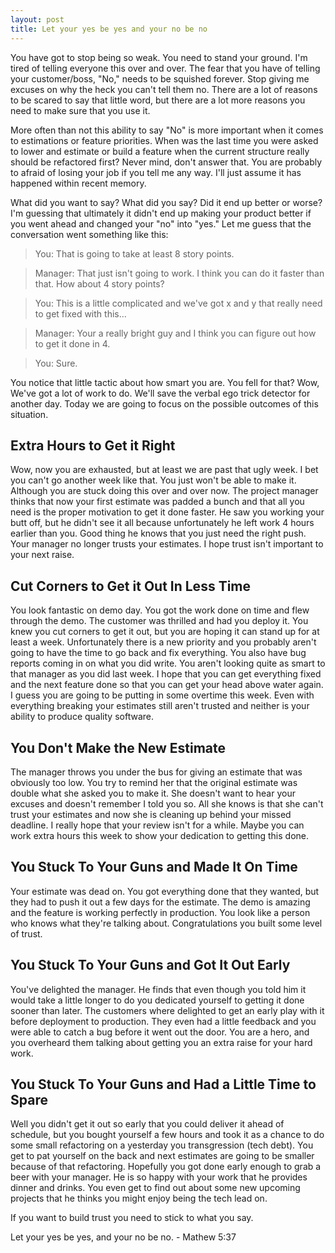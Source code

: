 ```yaml
---
layout: post
title: Let your yes be yes and your no be no
---
```


You have got to stop being so weak. You need to stand your ground. I'm
tired of telling everyone this over and over. The fear that you have of
telling your customer/boss, "No," needs to be squished forever. Stop
giving me excuses on why the heck you can't tell them no. There are a
lot of reasons to be scared to say that little word, but there are a lot
more reasons you need to make sure that you use it.

More often than not this ability to say "No" is more important when it
comes to estimations or feature priorities. When was the last time you
were asked to lower and estimate or build a feature when the current
structure really should be refactored first? Never mind, don't answer
that. You are probably to afraid of losing your job if you tell me any
way. I'll just assume it has happened within recent memory.

What did you want to say? What did you say? Did it end up better or
worse? I'm guessing that ultimately it didn't end up making your product
better if you went ahead and changed your "no" into "yes." Let me guess
that the conversation went something like this:

> You: That is going to take at least 8 story points.

> Manager: That just isn't going to work. I think you can do it faster
> than that. How about 4 story points?

> You: This is a little complicated and we've got x and y that really
> need to get fixed with this...

> Manager: Your a really bright guy and I think you can figure out how
> to get it done in 4.

> You: Sure.

You notice that little tactic about how smart you are. You fell for
that? Wow, We've got a lot of work to do. We'll save the verbal ego
trick detector for another day. Today we are going to focus on the
possible outcomes of this situation.

Extra Hours to Get it Right
---------------------------

Wow, now you are exhausted, but at least we are past that ugly week. I
bet you can't go another week like that. You just won't be able to make
it. Although you are stuck doing this over and over now. The project
manager thinks that now your first estimate was padded a bunch and that
all you need is the proper motivation to get it done faster. He saw you
working your butt off, but he didn't see it all because unfortunately he
left work 4 hours earlier than you. Good thing he knows that you just
need the right push. Your manager no longer trusts your estimates. I
hope trust isn't important to your next raise.

Cut Corners to Get it Out In Less Time
--------------------------------------

You look fantastic on demo day. You got the work done on time and flew
through the demo. The customer was thrilled and had you deploy it. You
knew you cut corners to get it out, but you are hoping it can stand up
for at least a week. Unfortunately there is a new priority and you
probably aren't going to have the time to go back and fix everything.
You also have bug reports coming in on what you did write. You aren't
looking quite as smart to that manager as you did last week. I hope that
you can get everything fixed and the next feature done so that you can
get your head above water again. I guess you are going to be putting in
some overtime this week. Even with everything breaking your estimates
still aren't trusted and neither is your ability to produce quality
software.

You Don't Make the New Estimate
-------------------------------

The manager throws you under the bus for giving an estimate that was
obviously too low. You try to remind her that the original estimate was
double what she asked you to make it. She doesn't want to hear your
excuses and doesn't remember I told you so. All she knows is that she
can't trust your estimates and now she is cleaning up behind your missed
deadline. I really hope that your review isn't for a while. Maybe you
can work extra hours this week to show your dedication to getting this
done.

You Stuck To Your Guns and Made It On Time
------------------------------------------

Your estimate was dead on. You got everything done that they wanted, but
they had to push it out a few days for the estimate. The demo is amazing
and the feature is working perfectly in production. You look like a
person who knows what they're talking about. Congratulations you built
some level of trust.

You Stuck To Your Guns and Got It Out Early
-------------------------------------------

You've delighted the manager. He finds that even though you told him it
would take a little longer to do you dedicated yourself to getting it
done sooner than later. The customers where delighted to get an early
play with it before deployment to production. They even had a little
feedback and you were able to catch a bug before it went out the door.
You are a hero, and you overheard them talking about getting you an
extra raise for your hard work.

You Stuck To Your Guns and Had a Little Time to Spare
-----------------------------------------------------

Well you didn't get it out so early that you could deliver it ahead of
schedule, but you bought yourself a few hours and took it as a chance to
do some small refactoring on a yesterday you transgression (tech debt).
You get to pat yourself on the back and next estimates are going to be
smaller because of that refactoring. Hopefully you got done early enough
to grab a beer with your manager. He is so happy with your work that he
provides dinner and drinks. You even get to find out about some new
upcoming projects that he thinks you might enjoy being the tech lead on.

If you want to build trust you need to stick to what you say.

Let your yes be yes, and your no be no. - Mathew 5:37
